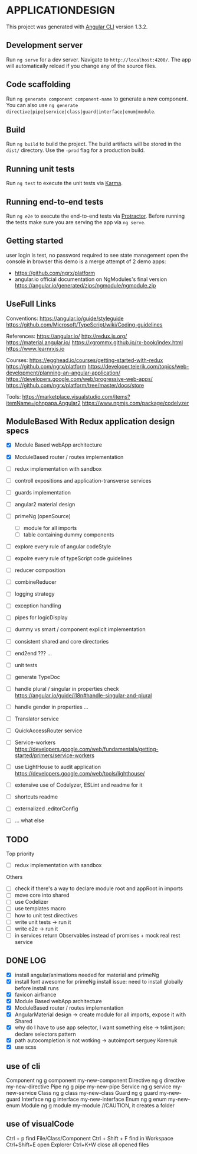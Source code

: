 # APPLICATIONDESIGN

This project was generated with [Angular CLI](https://github.com/angular/angular-cli) version 1.3.2.

## Development server

Run `ng serve` for a dev server. Navigate to `http://localhost:4200/`. The app will automatically reload if you change any of the source files.

## Code scaffolding

Run `ng generate component component-name` to generate a new component. You can also use `ng generate directive|pipe|service|class|guard|interface|enum|module`.

## Build

Run `ng build` to build the project. The build artifacts will be stored in the `dist/` directory. Use the `-prod` flag for a production build.

## Running unit tests

Run `ng test` to execute the unit tests via [Karma](https://karma-runner.github.io).

## Running end-to-end tests

Run `ng e2e` to execute the end-to-end tests via [Protractor](http://www.protractortest.org/).
Before running the tests make sure you are serving the app via `ng serve`.

## Getting started
user login is test, no password required
to see state management open the console in browser
this demo is a merge attempt of 2 demo apps:
- https://github.com/ngrx/platform
- angular.io official documentation on NgModules's final version
https://angular.io/generated/zips/ngmodule/ngmodule.zip


## UseFull Links
Conventions:
https://angular.io/guide/styleguide
https://github.com/Microsoft/TypeScript/wiki/Coding-guidelines

References:
https://angular.io/
http://redux.js.org/
https://material.angular.io/
https://xgrommx.github.io/rx-book/index.html
https://www.learnrxjs.io

Courses:
https://egghead.io/courses/getting-started-with-redux
https://github.com/ngrx/platform
https://developer.telerik.com/topics/web-development/planning-an-angular-application/
https://developers.google.com/web/progressive-web-apps/
https://github.com/ngrx/platform/tree/master/docs/store

Tools:
https://marketplace.visualstudio.com/items?itemName=johnpapa.Angular2
https://www.npmjs.com/package/codelyzer

## ModuleBased With Redux application design specs

- [x] Module Based webApp architecture
- [x] ModuleBased router / routes implementation
- [ ] redux implementation with sandbox

- [ ] controll expositions and application-transverse services

- [ ] guards implementation
- [ ] angular2 material design

- [ ] primeNg (openSource)

    - [ ] module for all imports
    - [ ] table containing dummy components

- [ ] explore every rule of angular codeStyle
- [ ] expolre every rule of typeScript code guidelines

- [ ] reducer composition
- [ ] combineReducer
- [ ] logging strategy
- [ ] exception handling
- [ ] pipes for logicDisplay
- [ ] dummy vs smart / component explicit implementation
- [ ] consistent shared and core directories
- [ ] end2end ??? ...
- [ ] unit tests
- [ ] generate TypeDoc
- [ ] handle plural / singular in properties check https://angular.io/guide/i18n#handle-singular-and-plural
- [ ] handle gender in properties ...
- [ ] Translator service
- [ ] QuickAccessRouter service
- [ ] Service-workers https://developers.google.com/web/fundamentals/getting-started/primers/service-workers
- [ ] use LightHouse to audit application https://developers.google.com/web/tools/lighthouse/
- [ ] extensive use of Codelyzer, ESLint and readme for it
- [ ] shortcuts readme
- [ ] externalized .editorConfig
- [ ] ... what else

## TODO

Top priority

- [ ] redux implementation with sandbox

Others

- [ ] check if there's a way to declare module root and appRoot in imports
- [ ] move core into shared
- [ ] use Codelizer
- [ ] use templates macro
- [ ] how to unit test directives
- [ ] write unit tests -> run it
- [ ] write e2e -> run it
- [ ] in services return Observables instead of promises + mock real rest service

## DONE LOG

- [x] install angular/animations needed for material and primeNg
- [x] install font awesome for primeNg install issue: need to install globally before install runs
- [x] favicon airfrance
- [x] Module Based webApp architecture
- [x] ModuleBased router / routes implementation
- [x] AngularMaterial design -> create module for all imports, expose it with Shared
- [x] why do I have to use app selector, I want something else -> tslint.json: declare selectors pattern
- [x] path autocompletion is not wotking -> autoimport serguey Korenuk
- [x] use scss

## use of cli

Component	ng g component my-new-component
Directive	ng g directive my-new-directive
Pipe	    ng g pipe my-new-pipe
Service	    ng g service my-new-service
Class	    ng g class my-new-class
Guard	    ng g guard my-new-guard
Interface	ng g interface my-new-interface
Enum	    ng g enum my-new-enum
Module	    ng g module my-module //CAUTION, it creates a folder

## use of visualCode

Ctrl + p                find File/Class/Component
Ctrl + Shift + F        find in Workspace
Ctrl+Shift+E            open Explorer
Ctrl+K+W                close all opened files

